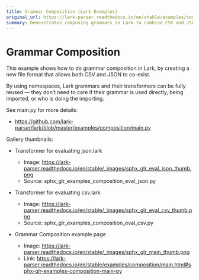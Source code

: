 ```yaml
---
title: Grammar Composition (Lark Examples)
original_url: https://lark-parser.readthedocs.io/en/stable/examples/composition
summary: Demonstrates composing grammars in Lark to combine CSV and JSON, reusing grammars and transformers via namespaces. Links to example code and rendered gallery items.
---
```


# Grammar Composition

This example shows how to do grammar composition in Lark, by creating a new file format that allows both CSV and JSON to co-exist.

By using namespaces, Lark grammars and their transformers can be fully reused — they don’t need to care if their grammar is used directly, being imported, or who is doing the importing.

See main.py for more details:
- https://github.com/lark-parser/lark/blob/master/examples/composition/main.py

Gallery thumbnails:

- Transformer for evaluating json.lark
  - Image: https://lark-parser.readthedocs.io/en/stable/_images/sphx_glr_eval_json_thumb.png
  - Source: sphx_glr_examples_composition_eval_json.py

- Transformer for evaluating csv.lark
  - Image: https://lark-parser.readthedocs.io/en/stable/_images/sphx_glr_eval_csv_thumb.png
  - Source: sphx_glr_examples_composition_eval_csv.py

- Grammar Composition example page
  - Image: https://lark-parser.readthedocs.io/en/stable/_images/sphx_glr_main_thumb.png
  - Link: https://lark-parser.readthedocs.io/en/stable/examples/composition/main.html#sphx-glr-examples-composition-main-py
